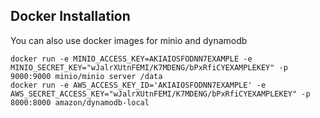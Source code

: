 ## Docker Installation

You can also use docker images for minio and dynamodb

```
docker run -e MINIO_ACCESS_KEY=AKIAIOSFODNN7EXAMPLE -e MINIO_SECRET_KEY="wJalrXUtnFEMI/K7MDENG/bPxRfiCYEXAMPLEKEY" -p 9000:9000 minio/minio server /data
docker run -e AWS_ACCESS_KEY_ID='AKIAIOSFODNN7EXAMPLE' -e AWS_SECRET_ACCESS_KEY="wJalrXUtnFEMI/K7MDENG/bPxRfiCYEXAMPLEKEY" -p 8000:8000 amazon/dynamodb-local
```
